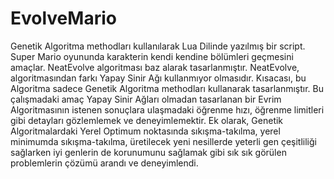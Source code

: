# EvolveMario
Genetik Algoritma methodları kullanılarak Lua Dilinde yazılmış bir script. Super Mario oyununda karakterin kendi kendine bölümleri geçmesini amaçlar. NeatEvolve algoritması baz alarak tasarlanmıştır. NeatEvolve, algoritmasından farkı Yapay Sinir Ağı kullanmıyor olmasıdır. Kısacası, bu Algoritma sadece Genetik Algoritma methodları kullanarak tasarlanmıştır. Bu çalışmadaki amaç Yapay Sinir Ağları olmadan tasarlanan bir Evrim Algoritmasının istenen sonuçlara ulaşmadaki öğrenme hızı, öğrenme limitleri gibi detayları gözlemlemek ve deneyimlemektir. Ek olarak, Genetik Algoritmalardaki Yerel Optimum noktasında sıkışma-takılma, yerel minimumda sıkışma-takılma, üretilecek yeni nesillerde yeterli gen çeşitliliği sağlarken iyi genlerin de korunumunu sağlamak gibi sık sık görülen problemlerin çözümü arandı ve deneyimlendi. 


